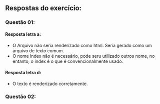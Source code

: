 ## Respostas do exercício:

### Questão 01:

#### Resposta letra a:

- O Arquivo não seria renderizado como html. Seria gerado como um arquivo de texto comum. 
- O nome index não é necessário, pode seru utilizado outros nome, no entanto, o index é o que é convencionalmente usado.

#### Resposta letra d: 

- O texto é renderizado corretamente.

### Questão 02:

